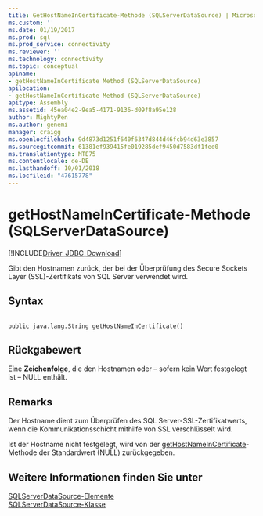 ```yaml
---
title: GetHostNameInCertificate-Methode (SQLServerDataSource) | Microsoft-Dokumentation
ms.custom: ''
ms.date: 01/19/2017
ms.prod: sql
ms.prod_service: connectivity
ms.reviewer: ''
ms.technology: connectivity
ms.topic: conceptual
apiname:
- getHostNameInCertificate Method (SQLServerDataSource)
apilocation:
- getHostNameInCertificate Method (SQLServerDataSource)
apitype: Assembly
ms.assetid: 45ea04e2-9ea5-4171-9136-d09f8a95e128
author: MightyPen
ms.author: genemi
manager: craigg
ms.openlocfilehash: 9d4873d1251f640f6347d844d46fcb94d63e3857
ms.sourcegitcommit: 61381ef939415fe019285def9450d7583df1fed0
ms.translationtype: MTE75
ms.contentlocale: de-DE
ms.lasthandoff: 10/01/2018
ms.locfileid: "47615778"
---
```

# <a name="gethostnameincertificate-method-sqlserverdatasource"></a>getHostNameInCertificate-Methode (SQLServerDataSource)
[!INCLUDE[Driver_JDBC_Download](../../../includes/driver_jdbc_download.md)]

  Gibt den Hostnamen zurück, der bei der Überprüfung des Secure Sockets Layer (SSL)-Zertifikats von SQL Server verwendet wird.  
  
## <a name="syntax"></a>Syntax  
  
```  
  
public java.lang.String getHostNameInCertificate()  
```  
  
## <a name="return-value"></a>Rückgabewert  
 Eine **Zeichenfolge**, die den Hostnamen oder – sofern kein Wert festgelegt ist – NULL enthält.  
  
## <a name="remarks"></a>Remarks  
 Der Hostname dient zum Überprüfen des SQL Server-SSL-Zertifikatwerts, wenn die Kommunikationsschicht mithilfe von SSL verschlüsselt wird.  
  
 Ist der Hostname nicht festgelegt, wird von der [getHostNameInCertificate](../../../connect/jdbc/reference/gethostnameincertificate-method-sqlserverdatasource.md)-Methode der Standardwert (NULL) zurückgegeben.  
  
## <a name="see-also"></a>Weitere Informationen finden Sie unter  
 [SQLServerDataSource-Elemente](../../../connect/jdbc/reference/sqlserverdatasource-members.md)   
 [SQLServerDataSource-Klasse](../../../connect/jdbc/reference/sqlserverdatasource-class.md)  
  
  
